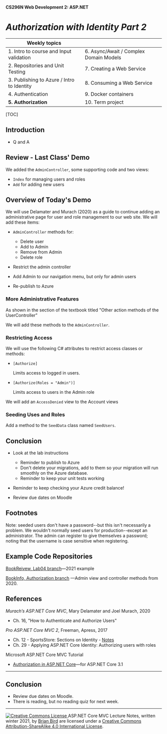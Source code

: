 **CS296N Web Development 2: ASP.NET**                                                                                                         

# *Authorization with Identity Part 2*

| Weekly topics                              |                                        |
| ------------------------------------------ | -------------------------------------- |
| 1. Intro to course and Input validation    | 6. Async/Await / Complex Domain Models |
| 2. Repositories and Unit Testing           | 7. Creating a Web Service              |
| 3. Publishing to Azure / Intro to Identity | 8. Consuming a Web Service             |
| 4. Authentication                          | 9. Docker containers                   |
| **5. Authorization**                       | 10. Term project                       |

[TOC]

## Introduction

- Q and A

## Review - Last Class' Demo

We added the `AdminController`, some supporting code and two views:

- `Index` for managing users and roles
- `Add` for adding new users



## Overview of Today's Demo

We will use Delamater and Murach (2020) as a guide to continue adding an administrative page for user and role management to our web site.  We will add these items:

- `AdminController` methods for:

  - Delete user
  - Add to Admin
  - Remove from Admin
  - Delete role
- Restrict the admin controller
- Add Admin to our navigation menu, but only for admin users
- Re-publish to Azure


### More Administrative Features

As shown in the section of the textbook titled "Other action methods of the UserController"

We will add these methods to the `AdminController`.



### Restricting Access 

We will use the following C# attributes to restrict access classes or methods:

- `[Authorize]`

  Limits access to logged in users.

- `[Authorize(Roles = "Admin")]`

  Limits access to users in the Admin role

We will add an `AccessDenied` view to the Account views



### Seeding Uses and Roles

Add a method to the `SeedData` class named `SeedUsers`.



## Conclusion

- Look at the lab instructions

  - Reminder to publish to Azure
  - Don't delete your migrations, add to them so your migration will run smoothly on the Azure database.
  - Reminder to keep your unit tests working

- Reminder to keep checking your Azure credit balance!

- Review due dates on Moodle

## Footnotes

Note: seeded users don't have a password--but this isn't necessarily a problem.
We wouldn't normally seed users for production--except an administrator.
The admin can register to give themselves a password; noting that the username is case sensitive when registering.

## Example Code Repositories

[BookReivew, Lab04 branch](https://github.com/LCC-CIT/CS296N-Winter2021LabExample/tree/Lab04)&mdash;2021 example

[BookInfo, Authorization branch](https://github.com/ProfBird/BookInfo-WebApp-Core3/tree/Authorization) &mdash;Admin view and controller methods from 2020.



## References

*Murach’s ASP.NET Core MVC*, Mary Delamater and Joel Murach, 2020

- Ch. 16, "How to Authenticate and Authorize Users"

*Pro ASP.NET Core MVC 2*, Freeman, Apress, 2017

- Ch. 12 - SportsStore: Sections on Identity - [Notes](SportsStoreCh12.html)
- Ch. 29 - Applying ASP.NET Core Identity: Authorizing users with roles 

Microsoft ASP.NET Core MVC Tutorial 

- [Authorization in ASP.NET Core](https://docs.microsoft.com/en-us/aspnet/core/security/authorization/)&mdash;for ASP.NET Core 3.1 

------

## Conclusion

- Review due dates on Moodle.
- There is reading, but no reading quiz for next week.

------

[![Creative Commons License](https://i.creativecommons.org/l/by-sa/4.0/88x31.png) ](http://creativecommons.org/licenses/by-sa/4.0/)
ASP.NET Core MVC Lecture Notes, written winter 2021, by [Brian Bird](https://birdsbits.blog) are licensed under a [Creative Commons Attribution-ShareAlike 4.0 International License](http://creativecommons.org/licenses/by-sa/4.0/). 
